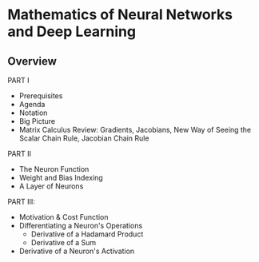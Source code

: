# Mathematics of Neural Networks and Deep Learning

## Overview

PART I
- Prerequisites
- Agenda
- Notation
- Big Picture
- Matrix Calculus Review: Gradients, Jacobians, New Way of Seeing the Scalar Chain Rule, Jacobian Chain Rule

PART II
- The Neuron Function
- Weight and Bias Indexing
- A Layer of Neurons

PART III: 
- Motivation & Cost Function
- Differentiating a Neuron's Operations
    - Derivative of a Hadamard Product
    - Derivative of a Sum
- Derivative of a Neuron's Activation
